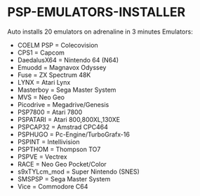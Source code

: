 # PSP-EMULATORS-INSTALLER
Auto installs 20 emulators on adrenaline in 3 minutes
Emulators:
- COELM PSP = Colecovision
- CPS1 = Capcom
- DaedalusX64 = Nintendo 64 (N64)
- Emuodd = Magnavox Odyssey
- Fuse = ZX Spectrum 48K
- LYNX = Atari Lynx
- Masterboy = Sega Master System
- MVS = Neo Geo
- Picodrive = Megadrive/Genesis
- PSP7800 = Atari 7800
- PSPATARI = Atari 800,800XL,130XE
- PSPCAP32 = Amstrad CPC464
- PSPHUGO = Pc-Engine/TurboGrafx-16
- PSPINT = Intellivision
- PSPTHOM = Thompson TO7
- PSPVE = Vectrex
- RACE = Neo Geo Pocket/Color
- s9xTYLcm_mod = Super Nintendo (SNES)
- SMSPSP = Sega Master System
- Vice = Commodore C64
